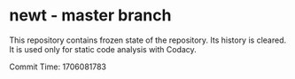 # newt - master branch

This repository contains frozen state of the repository.
Its history is cleared. It is used only for static code
analysis with Codacy.

Commit Time: 1706081783